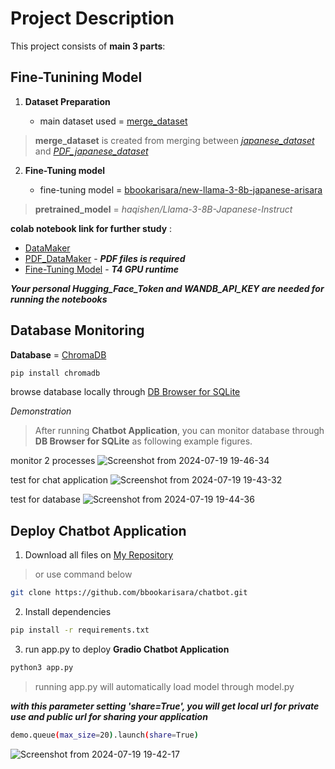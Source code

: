# Project Description
This project consists of **main 3 parts**:

## Fine-Tunining Model

 1. **Dataset Preparation**

	- main dataset used = [merge_dataset](https://huggingface.co/datasets/bbookarisara/merge_dataset)

> **merge_dataset** is created from merging between [*japanese_dataset*](https://huggingface.co/datasets/bbookarisara/japanese_dataset) and [*PDF_japanese_dataset*](https://huggingface.co/datasets/bbookarisara/japanese_fromPDF_dataset)
 2. **Fine-Tuning model**
 
	 - fine-tuning model =
   [bbookarisara/new-llama-3-8b-japanese-arisara](https://huggingface.co/bbookarisara/new-llama-3-8b-japanese-arisara)
> **pretrained_model** = *haqishen/Llama-3-8B-Japanese-Instruct*


**colab notebook link for further study** :
 - [DataMaker](https://colab.research.google.com/drive/1QDjrvao2fI0NfvN_GyDnf39QeGJglFJh?usp=sharing)
 - [PDF_DataMaker](https://colab.research.google.com/drive/1aFkK1nSwW0YRDZUgiJEbRbQveymNvQL1?usp=sharing) - ***PDF files is required***
 - [Fine-Tuning Model](https://colab.research.google.com/drive/17FsRHlL8DenRD5tBcGifLuSBVytJlT8A?usp=sharing) - ***T4 GPU runtime***

***Your personal Hugging_Face_Token and WANDB_API_KEY are needed for running the notebooks***
   
## Database Monitoring
**Database** = [ChromaDB](https://docs.trychroma.com/getting-started)
```bash
pip install chromadb
```
browse database locally through [DB Browser for SQLite](https://sqlitebrowser.org/)

*Demonstration*

> After running **Chatbot Application**, you can monitor database through **DB Browser for SQLite** as following example figures.

monitor 2 processes
![Screenshot from 2024-07-19 19-46-34](https://github.com/user-attachments/assets/41bc3918-8a68-4782-9fc1-a69125f7d161)

test for chat application
![Screenshot from 2024-07-19 19-43-32](https://github.com/user-attachments/assets/b857a6e1-1edf-47a3-a4b6-857565878a62)

test for database
![Screenshot from 2024-07-19 19-44-36](https://github.com/user-attachments/assets/1ea505d6-b559-4203-8b3e-47a763d22029)

## Deploy Chatbot Application

1. Download all files on [My Repository](https://github.com/bbookarisara/chatbot/)

>or use command below
```bash
git clone https://github.com/bbookarisara/chatbot.git
```

2. Install dependencies
```bash
pip install -r requirements.txt
```
3. run app.py to deploy **Gradio Chatbot Application**
```bash
python3 app.py 
```

> running app.py will automatically load model through model.py

    

 ***with this parameter setting **'share=True'**, 
 you will get local url for private use and public url for sharing your application***
 
  ```bash
  demo.queue(max_size=20).launch(share=True)
```
![Screenshot from 2024-07-19 19-42-17](https://github.com/user-attachments/assets/8e09684a-9a49-4de8-837e-974d6bc0e8dc)
